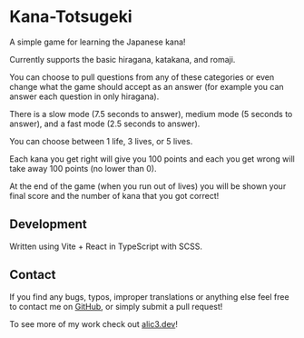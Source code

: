 # Kana-Totsugeki

A simple game for learning the Japanese kana!

Currently supports the basic hiragana, katakana, and romaji.

You can choose to pull questions from any of these categories or even change what the game should accept as an answer (for example you can answer each question in only hiragana).

There is a slow mode (7.5 seconds to answer), medium mode (5 seconds to answer), and a fast mode (2.5 seconds to answer).

You can choose between 1 life, 3 lives, or 5 lives.

Each kana you get right will give you 100 points and each you get wrong will take away 100 points (no lower than 0).

At the end of the game (when you run out of lives) you will be shown your final score and the number of kana that you got correct!

<!-- TODO: Host this -->
<!-- Enjoy it live on at [alic3.dev/kana-totsugeki](https://alic3.dev/kana-totsugeki/)! -->

## Development

Written using Vite + React in TypeScript with SCSS.

## Contact

If you find any bugs, typos, improper translations or anything else feel free to contact me on [GitHub](https://github.com/alic3dev), or simply submit a pull request!

To see more of my work check out [alic3.dev](https://alic3.dev)!
